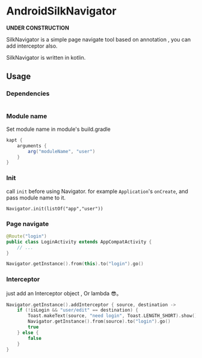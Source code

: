 # AndroidSilkNavigator

**UNDER CONSTRUCTION**

SilkNavigator is a simple page navigate tool based on annotation , you can add interceptor also.

SilkNavigator is written in kotlin.

## Usage

### Dependencies

```groovy


```

### Module name

Set module name in module's build.gradle

```groovy
kapt {
    arguments {
        arg("moduleName", "user")
    }
}
```

### Init

call `init` before using Navigator. for example `Application`'s `onCreate`, and pass module name to it.
```
Navigator.init(listOf("app","user"))
```

### Page navigate

```Java
@Route("login")
public class LoginActivity extends AppCompatActivity {
    // ...
}
```

```kotlin
Navigator.getInstance().from(this).to("login").go()
```

### Interceptor

just add an Interceptor object , Or lambda 😎。

```kotlin
Navigator.getInstance().addInterceptor { source, destination ->
    if (!isLogin && "user/edit" == destination) {
        Toast.makeText(source, "need login", Toast.LENGTH_SHORT).show()
        Navigator.getInstance().from(source).to("login").go()
        true
    } else {
        false
    }
}
```
